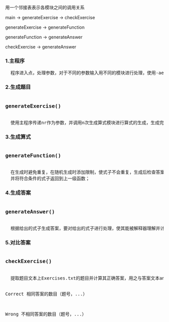 用一个邻接表表示各模块之间的调用关系

main -> generateExercise -> checkExercise

generateExercise -> generateFunction

generateFunction -> generateAnswer

checkExercise -> generateAnswer

<h3>1.主程序</h3>
<pre>
  程序进入点，处理参数，对于不同的参数输入用不同的模块进行处理，使用-ae参数的进行批改，而使用-nr参数的生成题目，否则报错；</pre>
<h3>2.生成题目</h3>
<pre>
<h3>generateExercise()</h3>
  使用主程序传递nr作为参数，并调用n次生成算式模块进行算式的生成，生成完成后将题目和答案分别输入到文件中以待检阅，本身不参与具体的运算；</pre>
<h3>3.生成算式</h3>
<pre>
<h3>generateFunction()</h3>
  在生成时避免重复，在随机生成时添加限制，使式子不会重复，生成后检查答案是否为负数，并且有除号时是否为真分数（分子一定小于分母），如果不是则重新生成
  并将符合条件的式子返回到上一级函数；</pre>
<h3>4.生成答案</h3>
<pre>
<h3>generateAnswer()</h3>
  根据给出的式子生成答案，要对给出的式子进行处理，使其能被解释器理解并计算，传入时保证式子合法；</pre>
<h3>5.对比答案</h3>
  <pre>
<h3>checkExercise()</h3>
  提取题目文本上Exercises.txt的题目并计算其正确答案，用之与答案文本answerfile.txt上的答案对比，并记录相同答案的题号，最后在结果文本Grade.txt输出答案比较情况：
  
  Correct 相同答案的数目（题号，...）
  
  Wrong 不相同答案的数目（题号，...）</pre>
